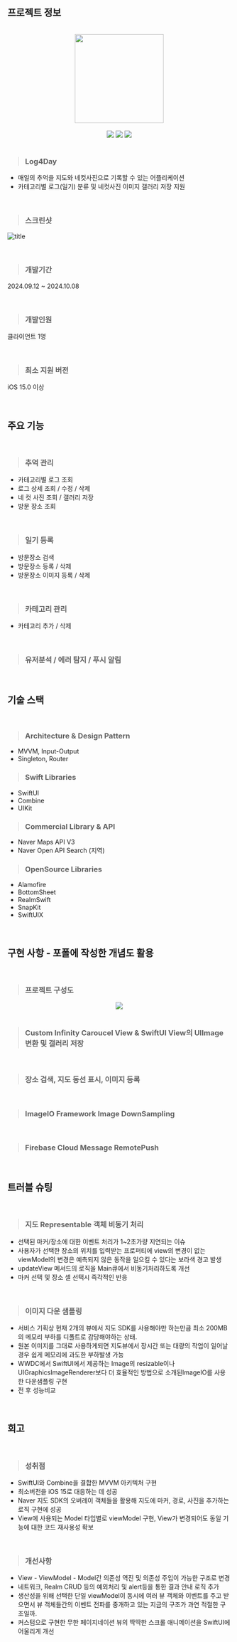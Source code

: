 프로젝트 정보
-

<br>

<div align = "center"> 
 <img src = "https://github.com/user-attachments/assets/61809e71-67b6-44e0-b6db-1bf0006333ed" width="200" height="200"/>
</div>
<br>
<div  align = "center">
  <a style="text-decoration: none;" href="https://apps.apple.com/kr/app/log4day-%EB%84%A4-%EC%BB%B7-%EC%82%AC%EC%A7%84-%EC%86%8D-%EC%98%A4%EB%8A%98-%ED%95%98%EB%A3%A8/id6736357381", target="_blank">
   <img src = "https://img.shields.io/badge/App_Store-0D96F6?style=for-the-badge&logo=app-store&logoColor=white"> 
  </a>
   <img src = "https://img.shields.io/badge/iOS-000000?style=for-the-badge&logo=ios&logoColor=white">
   <img src = "https://img.shields.io/badge/swift-F54A2A?style=for-the-badge&logo=swift&logoColor=white">
</div>

<br>

> ### Log4Day

- 매일의 추억을 지도와 네컷사진으로 기록할 수 있는 어플리케이션
- 카테고리별 로그(일기) 분류 및 네컷사진 이미지 갤러리 저장 지원

<br>

> ### 스크린샷
![title](https://github.com/tunastorm/Log4Day/blob/tunastorm/ReadmeResource/Apple%20iPhone%2011%20Pro%20Max%20Screenshot%20All.png?raw=true)   

<br>

> ### 개발기간 
 2024.09.12 ~ 2024.10.08

<br>

> ### 개발인원
클라이언트 1명

<br>

> ### 최소 지원 버전
iOS 15.0 이상

<br>

주요 기능
-

<br>

> ### 추억 관리
- 카테고리별 로그 조회
- 로그 상세 조회 / 수정 / 삭제
- 네 컷 사진 조회 / 갤러리 저장
- 방문 장소 조회 

<br>

> ### 일기 등록
- 방문장소 검색
- 방문장소 등록 / 삭제
- 방문장소 이미지 등록 / 삭제

<br>
 
> ### 카테고리 관리
- 카테고리 추가 / 삭제

<br>

> ### 유저분석 / 에러 탐지 / 푸시 알림 

<br>

기술 스택
- 

<br>

> ### Architecture & Design Pattern

* MVVM, Input-Output
* Singleton, Router

> ### Swift Libraries

* SwiftUI
* Combine
* UIKit

> ### Commercial Library & API
* Naver Maps API V3
* Naver Open API Search (지역)

> ### OpenSource Libraries

* Alamofire
* BottomSheet
* RealmSwift
* SnapKit
* SwiftUIX

<br>

구현 사항 - 포폴에 작성한 개념도 활용
-

<br>

> ### 프로젝트 구성도 

<div align= "center">
  <img src="https://github.com/tunastorm/Log4Day/blob/tunastorm/ReadmeResource/%E1%84%91%E1%85%B3%E1%84%85%E1%85%A9%E1%84%8C%E1%85%A6%E1%86%A8%E1%84%90%E1%85%B3%20%E1%84%80%E1%85%AE%E1%84%89%E1%85%A5%E1%86%BC%E1%84%83%E1%85%A9.png?raw=true"/>
</div>

<br>

> ### Custom Infinity Caroucel View & SwiftUI View의 UIImage 변환 및 갤러리 저장  

<br>

> ### 장소 검색, 지도 동선 표시, 이미지 등록

<br>

> ### ImageIO Framework Image DownSampling

<br>

> ### Firebase Cloud Message RemotePush

<br>

트러블 슈팅
-

<br>

 > ###  지도 Representable 객체 비동기 처리
  -  선택된 마커/장소에 대한 이벤트 처리가 1~2초가량 지연되는 이슈
  -  사용자가 선택한 장소의 위치를 입력받는 프로퍼티에 view의 변경이 없는 viewModel의 변경은 예측되지 않은 동작을 일으킬 수 있다는 보라색 경고 발생
  - updateView 메서드의 로직을 Main큐에서 비동기처리하도록 개선
  - 마커 선택 및 장소 셀 선택시 즉각적인 반응 

<br>

> ###  이미지 다운 샘플링
- 서비스 기획상 현재 2개의 뷰에서 지도 SDK를 사용해야만 하는만큼 최소 200MB의 메모리 부하를 디폴트로 감당해야하는 상태. 
- 원본 이미지를 그대로 사용하게되면 지도뷰에서 장시간 또는 대량의 작업이 일어날 경우 쉽게 메모리에 과도한 부하발생 가능
- WWDC에서 SwiftUI에서 제공하는 Image의 resizable이나 UIGraphicsImageRenderer보다 더 효율적인 방법으로 소개된ImageIO를 사용한 다운샘플링 구현
- 전 후 성능비교
 
<br>

회고
-

<br>

> ### 성취점

* SwiftUI와 Combine을 결합한 MVVM 아키텍처 구현
* 최소버전을 iOS 15로 대응하는 데 성공
* Naver 지도 SDK의 오버레이 객체들을 활용해 지도에 마커, 경로, 사진을 추가하는 로직 구현에 성공
* View에 사용되는 Model 타입별로 viewModel 구현, View가 변경되어도 동일 기능에 대한 코드 재사용성 확보

<br>

> ### 개선사항
* View - ViewModel - Model간 의존성 역진 및 의존성 주입이 가능한 구조로 변경
* 네트워크, Realm CRUD 등의 예외처리 및 alert등을 통한 결과 안내 로직 추가
* 생산성을 위해 선택한 단일 viewModel이 동시에 여러 뷰 객체와 이벤트를 주고 받으면서 뷰 객체들간의 이벤트 전파를 중개하고 있는 지금의 구조가 과연 적절한 구조일까.
* 커스텀으로 구현한 무한 페이지네이션 뷰의 딱딱한 스크롤 애니메이션을 SwiftUI에 어울리게 개선

<br>
